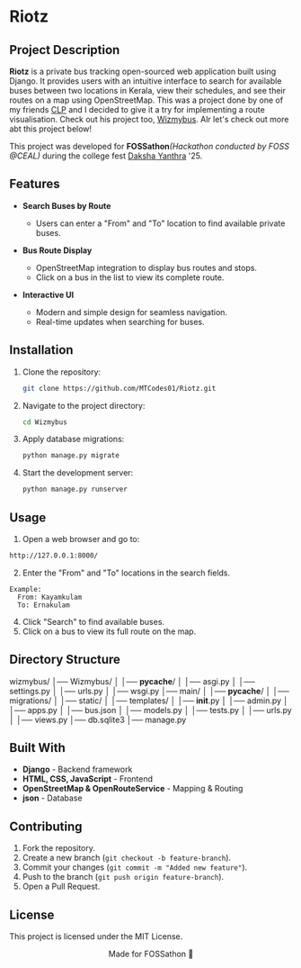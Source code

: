 # Riotz

## Project Description

**Riotz** is a private bus tracking open-sourced web application built using Django. It provides users with an intuitive interface to search for available buses between two locations in Kerala, view their schedules, and see their routes on a map using OpenStreetMap. This was a project done by one of my friends [CLP](https://github.com/chethaslp) and I decided to give it a try for implementing a route visualisation. Check out his project too, [Wizmybus](https://github.com/chethaslp/wizmybus). Alr let's check out more abt this project below!

This project was developed for **FOSSathon**_(Hackathon conducted by FOSS @CEAL)_ during the college fest [Daksha Yanthra](https://www.instagram.com/dakshayanthra/) '25.

## Features

- **Search Buses by Route**
  - Users can enter a "From" and "To" location to find available private buses.
  
- **Bus Route Display**
  - OpenStreetMap integration to display bus routes and stops.
  - Click on a bus in the list to view its complete route.

- **Interactive UI**
  - Modern and simple design for seamless navigation.
  - Real-time updates when searching for buses.

## Installation

1. Clone the repository:
    ```sh
    git clone https://github.com/MTCodes01/Riotz.git
    ```
2. Navigate to the project directory:
    ```sh
    cd Wizmybus
    ```
3. Apply database migrations:
    ```sh
    python manage.py migrate
    ```
4. Start the development server:
    ```sh
    python manage.py runserver
    ```

## Usage

1. Open a web browser and go to:
```sh
http://127.0.0.1:8000/
```
2. Enter the "From" and "To" locations in the search fields.
```
Example:
  From: Kayamkulam
  To: Ernakulam
```
4. Click "Search" to find available buses.
5. Click on a bus to view its full route on the map.

## Directory Structure

wizmybus/
│── Wizmybus/
│   │── __pycache__/
│   │── asgi.py
│   │── settings.py
│   │── urls.py
│   │── wsgi.py
│── main/
│   │── __pycache__/
│   │── migrations/
│   │── static/
│   │── templates/
│   │── __init__.py
│   │── admin.py
│   │── apps.py
│   │── bus.json
│   │── models.py
│   │── tests.py
│   │── urls.py
│   │── views.py
│── db.sqlite3
│── manage.py

## Built With

- **Django** - Backend framework
- **HTML, CSS, JavaScript** - Frontend
- **OpenStreetMap & OpenRouteService** - Mapping & Routing
- **json** - Database

## Contributing

1. Fork the repository.
2. Create a new branch (`git checkout -b feature-branch`).
3. Commit your changes (`git commit -m "Added new feature"`).
4. Push to the branch (`git push origin feature-branch`).
5. Open a Pull Request.

## License

This project is licensed under the MIT License.

<div align="center">Made for FOSSathon 🚀</div>

